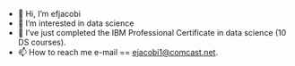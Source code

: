 - 👋 Hi, I’m efjacobi
- 👀 I’m interested in data science
- 🌱 I’ve just completed the IBM Professional Certificate in data science (10 DS courses).
- 📫 How to reach me e-mail == ejacobi1@comcast.net.

<!---
efjacobi/efjacobi is a ✨ special ✨ repository because its `README.md` (this file) appears on your GitHub profile.
You can click the Preview link to take a look at your changes.
--->
